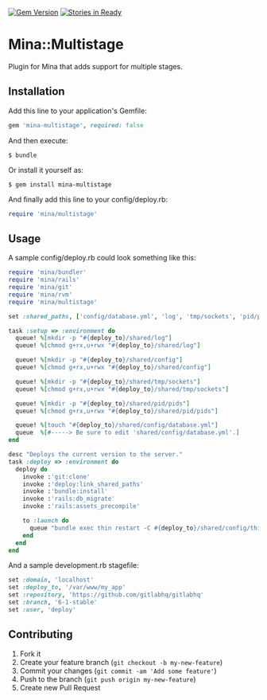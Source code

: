 [![Gem Version](https://badge.fury.io/rb/mina-multistage.png)](http://badge.fury.io/rb/mina-multistage) [![Stories in Ready](https://badge.waffle.io/Endoze/mina-multistage.png?label=ready)](https://waffle.io/Endoze/mina-multistage)  

# Mina::Multistage

Plugin for Mina that adds support for multiple stages.

## Installation

Add this line to your application's Gemfile:

```rb
gem 'mina-multistage', required: false
```

And then execute:

```shell
$ bundle
```

Or install it yourself as:

```shell
$ gem install mina-multistage
```

And finally add this line to your config/deploy.rb:

```rb
require 'mina/multistage'
```

## Usage

A sample config/deploy.rb could look something like this:


```rb
require 'mina/bundler'
require 'mina/rails'
require 'mina/git'
require 'mina/rvm'
require 'mina/multistage'

set :shared_paths, ['config/database.yml', 'log', 'tmp/sockets', 'pid/pids']

task :setup => :environment do
  queue! %[mkdir -p "#{deploy_to}/shared/log"]
  queue! %[chmod g+rx,u+rwx "#{deploy_to}/shared/log"]

  queue! %[mkdir -p "#{deploy_to}/shared/config"]
  queue! %[chmod g+rx,u+rwx "#{deploy_to}/shared/config"]

  queue! %[mkdir -p "#{deploy_to}/shared/tmp/sockets"]
  queue! %[chmod g+rx,u+rwx "#{deploy_to}/shared/tmp/sockets"]

  queue! %[mkdir -p "#{deploy_to}/shared/pid/pids"]
  queue! %[chmod g+rx,u+rwx "#{deploy_to}/shared/pid/pids"]

  queue! %[touch "#{deploy_to}/shared/config/database.yml"]
  queue  %[#-----> Be sure to edit 'shared/config/database.yml'.]
end

desc "Deploys the current version to the server."
task :deploy => :environment do
  deploy do
    invoke :'git:clone'
    invoke :'deploy:link_shared_paths'
    invoke :'bundle:install'
    invoke :'rails:db_migrate'
    invoke :'rails:assets_precompile'

    to :launch do
      queue "bundle exec thin restart -C #{deploy_to}/shared/config/thin.yml"
    end
  end
end
```

And a sample development.rb stagefile:
```rb
set :domain, 'localhost'
set :deploy_to, '/var/www/my_app'
set :repository, 'https://github.com/gitlabhq/gitlabhq'
set :branch, '6-1-stable'
set :user, 'deploy'
```

## Contributing

1. Fork it
2. Create your feature branch (`git checkout -b my-new-feature`)
3. Commit your changes (`git commit -am 'Add some feature'`)
4. Push to the branch (`git push origin my-new-feature`)
5. Create new Pull Request
